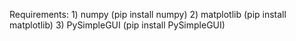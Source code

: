 Requirements:
	1) numpy 		(pip install numpy)
	2) matplotlib 	(pip install matplotlib)
	3) PySimpleGUI 	(pip install PySimpleGUI)
	

